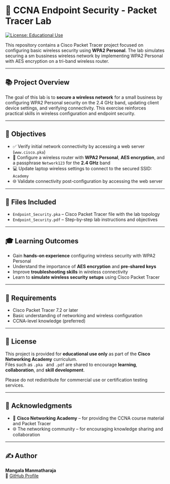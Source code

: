 # 🔐 CCNA Endpoint Security - Packet Tracer Lab

[![License: Educational Use](https://img.shields.io/badge/License-Educational_Use-lightgrey.svg)](#license)

This repository contains a Cisco Packet Tracer project focused on configuring basic wireless security using **WPA2 Personal**. The lab simulates securing a sm bussiness wireless network by implementing WPA2 Personal with AES encryption on a tri-band wireless router.

---

## 📚 Project Overview

The goal of this lab is to **secure a wireless network** for a small business by configuring WPA2 Personal security on the 2.4 GHz band, updating client device settings, and verifying connectivity. This exercise reinforces practical skills in wireless configuration and endpoint security.

---

## 🎯 Objectives

- ✅ Verify initial network connectivity by accessing a web server (`www.cisco.pka`)
- 🔐 Configure a wireless router with **WPA2 Personal**, **AES encryption**, and a passphrase `Network123` for the **2.4 GHz** band
- 💻 Update laptop wireless settings to connect to the secured SSID: `Academy`
- 🌐 Validate connectivity post-configuration by accessing the web server

---

## 📁 Files Included

- `Endpoint_Security.pka` – Cisco Packet Tracer file with the lab topology  
- `Endpoint_Security.pdf` – Step-by-step lab instructions and objectives  

---

## 🎓 Learning Outcomes

- Gain **hands-on experience** configuring wireless security with WPA2 Personal  
- Understand the importance of **AES encryption** and **pre-shared keys**  
- Improve **troubleshooting skills** in wireless connectivity  
- Learn to **simulate wireless security setups** using Cisco Packet Tracer  

---

## 🚀 Requirements

- Cisco Packet Tracer 7.2 or later  
- Basic understanding of networking and wireless configuration  
- CCNA-level knowledge (preferred)

---

## 📄 License

This project is provided for **educational use only** as part of the **Cisco Networking Academy** curriculum.  
Files such as `.pka ` and `.pdf` are shared to encourage **learning**, **collaboration**, and **skill development**.

Please do not redistribute for commercial use or certification testing services.

---

## 🙏 Acknowledgments

- 📘 **Cisco Networking Academy** – for providing the CCNA course material and Packet Tracer  
- 🌐 The networking community – for encouraging knowledge sharing and collaboration  

---

## ✍️ Author

**Mangala Manmatharaja**  
🔗 [GitHub Profile](https://github.com/Mangala-Manmatharaja)
